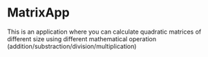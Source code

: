 # MatrixApp
This is an application where you can calculate quadratic matrices of different size using different mathematical operation (addition/substraction/division/multiplication)
